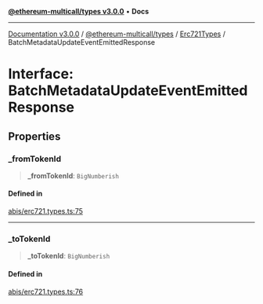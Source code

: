 [**@ethereum-multicall/types v3.0.0**](../../../README.md) • **Docs**

***

[Documentation v3.0.0](../../../../../packages.md) / [@ethereum-multicall/types](../../../README.md) / [Erc721Types](../README.md) / BatchMetadataUpdateEventEmittedResponse

# Interface: BatchMetadataUpdateEventEmittedResponse

## Properties

### \_fromTokenId

> **\_fromTokenId**: `BigNumberish`

#### Defined in

[abis/erc721.types.ts:75](https://github.com/niZmosis/ethereum-multicall/blob/759805f36c7ddb05e5fad0eb8478dcf22871af59/packages/types/src/abis/erc721.types.ts#L75)

***

### \_toTokenId

> **\_toTokenId**: `BigNumberish`

#### Defined in

[abis/erc721.types.ts:76](https://github.com/niZmosis/ethereum-multicall/blob/759805f36c7ddb05e5fad0eb8478dcf22871af59/packages/types/src/abis/erc721.types.ts#L76)
